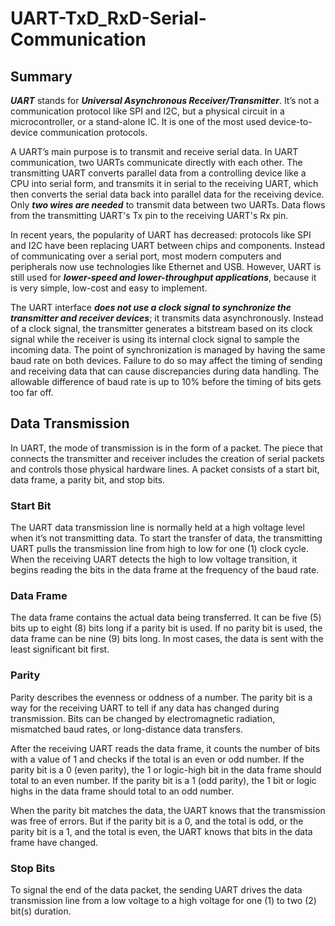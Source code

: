 # UART-TxD_RxD-Serial-Communication

## Summary

***UART*** stands for ***Universal Asynchronous Receiver/Transmitter***. It’s not a communication protocol like SPI and I2C, but a physical circuit in a microcontroller, or a stand-alone IC. It is one of the most used device-to-device communication protocols. <br /> 

A UART’s main purpose is to transmit and receive serial data. In UART communication, two UARTs communicate directly with each other. 
The transmitting UART converts parallel data from a controlling device like a CPU into serial form, and transmits it in serial to the receiving UART, which then converts the serial data back into parallel data for the receiving device. Only ***two wires are needed*** to transmit data between two UARTs. Data flows from the transmitting UART's Tx pin to the receiving UART's Rx pin.<br />

In recent years, the popularity of UART has decreased: protocols like SPI and I2C have been replacing UART between chips and components. Instead of communicating over a serial port, most modern computers and peripherals now use technologies like Ethernet and USB. However, UART is still used for ***lower-speed and lower-throughput applications***, because it is very simple, low-cost and easy to implement.<br />

The UART interface ***does not use a clock signal to synchronize the transmitter and receiver devices***; it transmits data asynchronously. Instead of a clock signal, the transmitter generates a bitstream based on its clock signal while the receiver is using its internal clock signal to sample the incoming data. The point of synchronization is managed by having the same baud rate on both devices. Failure to do so may affect the timing of sending and receiving data that can cause discrepancies during data handling. The allowable difference of baud rate is up to 10% before the timing of bits gets too far off.<br />

## Data Transmission

In UART, the mode of transmission is in the form of a packet. The piece that connects the transmitter and receiver includes the creation of serial packets and controls those physical hardware lines. A packet consists of a start bit, data frame, a parity bit, and stop bits.<br />

### Start Bit
The UART data transmission line is normally held at a high voltage level when it’s not transmitting data. To start the transfer of data, the transmitting UART pulls the transmission line from high to low for one (1) clock cycle. When the receiving UART detects the high to low voltage transition, it begins reading the bits in the data frame at the frequency of the baud rate.<br />

### Data Frame
The data frame contains the actual data being transferred. It can be five (5) bits up to eight (8) bits long if a parity bit is used. If no parity bit is used, the data frame can be nine (9) bits long. In most cases, the data is sent with the least significant bit first.<br />

### Parity
Parity describes the evenness or oddness of a number. The parity bit is a way for the receiving UART to tell if any data has changed during transmission. Bits can be changed by electromagnetic radiation, mismatched baud rates, or long-distance data transfers.<br />

After the receiving UART reads the data frame, it counts the number of bits with a value of 1 and checks if the total is an even or odd number. If the parity bit is a 0 (even parity), the 1 or logic-high bit in the data frame should total to an even number. If the parity bit is a 1 (odd parity), the 1 bit or logic highs in the data frame should total to an odd number.<br />

When the parity bit matches the data, the UART knows that the transmission was free of errors. But if the parity bit is a 0, and the total is odd, or the parity bit is a 1, and the total is even, the UART knows that bits in the data frame have changed.<br />

### Stop Bits
To signal the end of the data packet, the sending UART drives the data transmission line from a low voltage to a high voltage for one (1) to two (2) bit(s) duration.<br />





